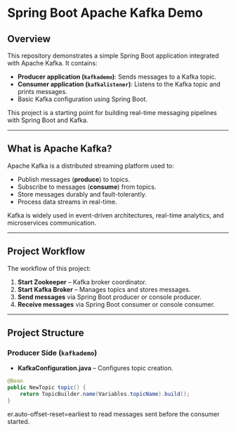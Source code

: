 # Spring Boot Apache Kafka Demo

## Overview

This repository demonstrates a simple Spring Boot application integrated with Apache Kafka. It contains:

- **Producer application (`kafkademo`)**: Sends messages to a Kafka topic.  
- **Consumer application (`kafkalistener`)**: Listens to the Kafka topic and prints messages.  
- Basic Kafka configuration using Spring Boot.  

This project is a starting point for building real-time messaging pipelines with Spring Boot and Kafka.

---

## What is Apache Kafka?

Apache Kafka is a distributed streaming platform used to:

- Publish messages (**produce**) to topics.  
- Subscribe to messages (**consume**) from topics.  
- Store messages durably and fault-tolerantly.  
- Process data streams in real-time.  

Kafka is widely used in event-driven architectures, real-time analytics, and microservices communication.

---

## Project Workflow

The workflow of this project:

1. **Start Zookeeper** – Kafka broker coordinator.  
2. **Start Kafka Broker** – Manages topics and stores messages.  
3. **Send messages** via Spring Boot producer or console producer.  
4. **Receive messages** via Spring Boot consumer or console consumer.  

---

## Project Structure

### Producer Side (`kafkademo`)

- **KafkaConfiguration.java** – Configures topic creation.
```java
@Bean
public NewTopic topic() {
    return TopicBuilder.name(Variables.topicName).build();
}
```
er.auto-offset-reset=earliest to read messages sent before the consumer started.
